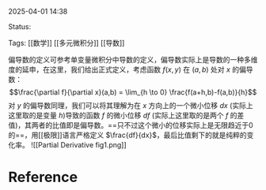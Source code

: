 2025-04-01  14:38

Status:

Tags: [[数学]] [[多元微积分]] [[导数]]

偏导数的定义可参考单变量微积分中导数的定义，偏导数实际上是导数的一种多维度的延申，在这里，我们给出正式定义，考虑函数 $f(x,y)$ 在 $(a,b)$ 处对 $x$ 的偏导数：
$$\frac{\partial f}{\partial x}(a,b) = \lim_{h \to 0} \frac{f(a+h,b)-f(a,b)}{h}$$
对 $y$ 的偏导数同理，我们可以将其理解为在 $x$ 方向上的一个微小位移 $dx$ (实际上这里取的是变量 $h$)导致的函数 $f$ 的微小位移 $df$ (实际上这里取的是两个 $f$ 的差值)，其两者的比值即是偏导数。==只不过这个微小的位移实际上是无限趋近于0的==，用[[极限]]语言严格定义 $\frac{df}{dx}$，最后比值剩下的就是纯粹的变化率。
![[Partial Derivative fig1.png]]
# Reference